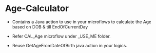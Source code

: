 # Age-Calculator


- Contains a Java action to use in your microflows to calculate the Age based on DOB & till EndOfCurrentDay

- Refer CAL_Age microflow under _USE_ME folder.

- Reuse GetAgeFromDateOfBirth java action in your logics.
